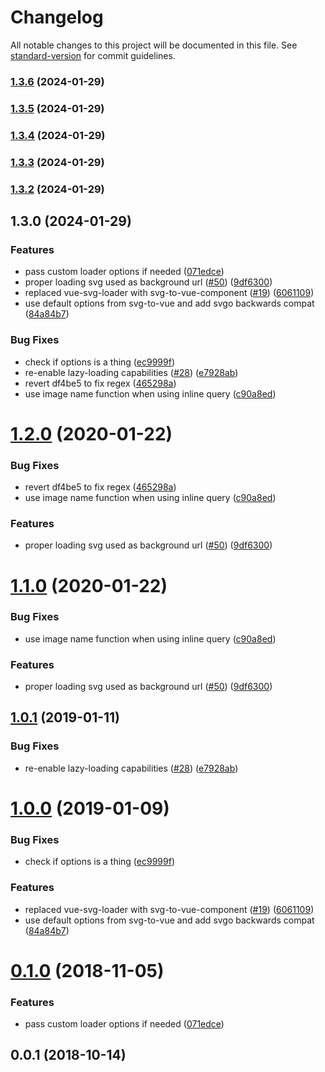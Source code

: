 # Changelog

All notable changes to this project will be documented in this file. See [standard-version](https://github.com/conventional-changelog/standard-version) for commit guidelines.

### [1.3.6](https://github.com/Two-Faces/nuxt-svg-loader/compare/v1.3.5...v1.3.6) (2024-01-29)

### [1.3.5](https://github.com/Two-Faces/nuxt-svg-loader/compare/v1.3.4...v1.3.5) (2024-01-29)

### [1.3.4](https://github.com/Two-Faces/nuxt-svg-loader/compare/v1.3.3...v1.3.4) (2024-01-29)

### [1.3.3](https://github.com/Two-Faces/nuxt-svg-loader/compare/v1.3.2...v1.3.3) (2024-01-29)

### [1.3.2](https://github.com/Two-Faces/nuxt-svg-loader/compare/v1.3.0...v1.3.2) (2024-01-29)

## 1.3.0 (2024-01-29)


### Features

* pass custom loader options if needed ([071edce](https://github.com/Two-Faces/nuxt-svg-loader/commit/071edcec2c2371510dd7c2724110ab021eddd037))
* proper loading svg used as background url ([#50](https://github.com/Two-Faces/nuxt-svg-loader/issues/50)) ([9df6300](https://github.com/Two-Faces/nuxt-svg-loader/commit/9df630024f20f07b7ec302169617976a77ffa67a))
* replaced vue-svg-loader with svg-to-vue-component ([#19](https://github.com/Two-Faces/nuxt-svg-loader/issues/19)) ([6061109](https://github.com/Two-Faces/nuxt-svg-loader/commit/606110939246b3c19ca9922462b76427eba48f9f))
* use default options from svg-to-vue and add svgo backwards compat ([84a84b7](https://github.com/Two-Faces/nuxt-svg-loader/commit/84a84b744da46154f7e51adc40ea74ecb01e3f9b))


### Bug Fixes

* check if options is a thing ([ec9999f](https://github.com/Two-Faces/nuxt-svg-loader/commit/ec9999f05146071ba3bfc291c943ed4eb109dce5))
* re-enable lazy-loading capabilities ([#28](https://github.com/Two-Faces/nuxt-svg-loader/issues/28)) ([e7928ab](https://github.com/Two-Faces/nuxt-svg-loader/commit/e7928ab7e11c96c6838f44137b0f232509f1a301))
* revert df4be5 to fix regex ([465298a](https://github.com/Two-Faces/nuxt-svg-loader/commit/465298a66565c72dcdace693fe6a68ed6f960baf))
* use image name function when using inline query ([c90a8ed](https://github.com/Two-Faces/nuxt-svg-loader/commit/c90a8ed33d0ef17534d56a852975a1abbbe0902d))

<a name="1.2.0"></a>
# [1.2.0](https://github.com/Developmint/nuxt-svg-loader/compare/v1.0.1...v1.2.0) (2020-01-22)


### Bug Fixes

* revert df4be5 to fix regex ([465298a](https://github.com/Developmint/nuxt-svg-loader/commit/465298a))
* use image name function when using inline query ([c90a8ed](https://github.com/Developmint/nuxt-svg-loader/commit/c90a8ed))


### Features

* proper loading svg used as background url ([#50](https://github.com/Developmint/nuxt-svg-loader/issues/50)) ([9df6300](https://github.com/Developmint/nuxt-svg-loader/commit/9df6300))



<a name="1.1.0"></a>
# [1.1.0](https://github.com/Developmint/nuxt-svg-loader/compare/v1.0.1...v1.1.0) (2020-01-22)


### Bug Fixes

* use image name function when using inline query ([c90a8ed](https://github.com/Developmint/nuxt-svg-loader/commit/c90a8ed))


### Features

* proper loading svg used as background url ([#50](https://github.com/Developmint/nuxt-svg-loader/issues/50)) ([9df6300](https://github.com/Developmint/nuxt-svg-loader/commit/9df6300))



<a name="1.0.1"></a>
## [1.0.1](https://github.com/Developmint/nuxt-svg-loader/compare/v1.0.0...v1.0.1) (2019-01-11)


### Bug Fixes

* re-enable lazy-loading capabilities ([#28](https://github.com/Developmint/nuxt-svg-loader/issues/28)) ([e7928ab](https://github.com/Developmint/nuxt-svg-loader/commit/e7928ab))



<a name="1.0.0"></a>
# [1.0.0](https://github.com/Developmint/nuxt-svg-loader/compare/v0.1.0...v1.0.0) (2019-01-09)


### Bug Fixes

* check if options is a thing ([ec9999f](https://github.com/Developmint/nuxt-svg-loader/commit/ec9999f))


### Features

* replaced vue-svg-loader with svg-to-vue-component ([#19](https://github.com/Developmint/nuxt-svg-loader/issues/19)) ([6061109](https://github.com/Developmint/nuxt-svg-loader/commit/6061109))
* use default options from svg-to-vue and add svgo backwards compat ([84a84b7](https://github.com/Developmint/nuxt-svg-loader/commit/84a84b7))



<a name="0.1.0"></a>
# [0.1.0](https://github.com/Developmint/nuxt-svg-loader/compare/v0.0.1...v0.1.0) (2018-11-05)


### Features

* pass custom loader options if needed ([071edce](https://github.com/Developmint/nuxt-svg-loader/commit/071edce))



<a name="0.0.1"></a>
## 0.0.1 (2018-10-14)
